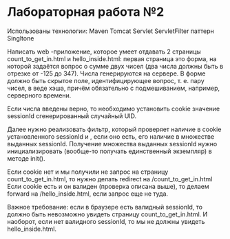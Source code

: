 # Лабораторная работа №2

Использованы технологии:
Maven
Tomcat
Servlet
ServletFilter
паттерн Singltone

Написать web -приложение, которое умеет отдавать 2 страницы count_to_get_in.html и hello_inside.html: первая страница это форма, на которой задаётся вопрос о сумме двух чисел (два числа должны быть в отрезке от -125 до 347). Числа генерируются на сервере. В форме должно быть скрытое поле, идентифицирующее вопрос, т. е. пару чисел, в веде хэша, причём обязательно с подмешиванием, например, серверного времени.

Если числа введены верно, то необходимо установить cookie значение sessionId сгенерированный случайный UID.

Далее нужно реализовать фильтр, который проверяет наличие в cookie установленного sessionId и , если оно есть, его наличие в множестве выданных sessionId. Получение множества выданных sessionId нужно инициализировать (вообще-то получать единственный экземпляр) в методе init().

Если cookie нет и мы получили не запрос на страницу count_to_get_in.html, то нужно делать redirect на /count_to_get_in.html
Если cookie есть и он валиден (проверка описана выше), то делаем forward на /hello_inside.html, если запрос еще не туда.

Важное требование: если в браузере есть валидный sessionId, то должно быть невозможно увидеть страницу count_to_get_in.html. И наоборот, если нет валидного sessionId, то мы не должны увидеть hello_inside.html.